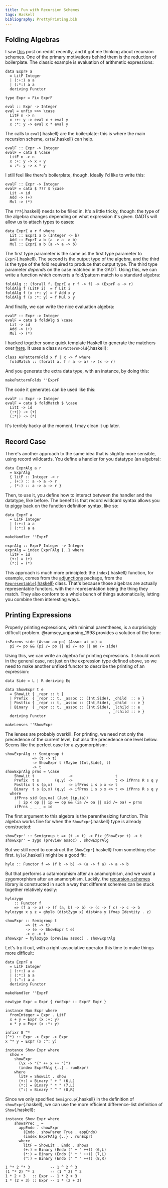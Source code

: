 ```yaml
---
title: Fun with Recursion Schemes
tags: Haskell
bibliography: PrettyPrinting.bib
---
```


## Folding Algebras

I saw [this](https://www.reddit.com/r/haskell/comments/608y0l/would_this_sugar_make_sense/) post on reddit recently, and it got me thinking about recursion schemes. One of the primary motivations behind them is the reduction of boilerplate. The classic example is evaluation of arithmetic expressions:

```{.haskell}
data ExprF a
  = LitF Integer
  | (:+:) a a
  | (:*:) a a
  deriving Functor

type Expr = Fix ExprF

eval :: Expr -> Integer
eval = unfix >>> \case
  LitF n -> n
  x :+: y -> eval x + eval y
  x :*: y -> eval x * eval y
```

The calls to `eval`{.haskell} are the boilerplate: this is where the main recursion scheme, `cata`{.haskell} can help.

```{.haskell}
evalF :: Expr -> Integer
evalF = cata $ \case
  LitF n -> n
  x :+: y -> x + y
  x :*: y -> x * y
```

I still feel like there's boilerplate, though. Ideally I'd like to write this:

```{.haskell}
evalF :: Expr -> Integer
evalF = cata $ ??? $ \case
  Lit -> id
  Add -> (+)
  Mul -> (*)
```

The `???`{.haskell} needs to be filled in. It's a little tricky, though: the type of the algebra changes depending on what expression it's given. GADTs will allow us to attach types to cases:

```{.haskell}
data ExprI a r f where
  Lit :: ExprI a b (Integer -> b)
  Add :: ExprI a b (a -> a -> b)
  Mul :: ExprI a b (a -> a -> b)
```

The first type parameter is the same as the first type parameter to `ExprF`{.haskell}. The second is the output type of the algebra, and the third is the type of the fold required to produce that output type. The third type parameter *depends* on the case matched in the GADT. Using this, we can write a function which converts a fold/pattern match to a standard algebra:

```{.haskell}
foldAlg :: (forall f. ExprI a r f -> f) -> (ExprF a -> r)
foldAlg f (LitF i)  = f Lit i
foldAlg f (x :+: y) = f Add x y
foldAlg f (x :*: y) = f Mul x y
```

And finally, we can write the nice evaluation algebra:

```{.haskell}
evalF :: Expr -> Integer
evalF = cata $ foldAlg $ \case
  Lit -> id
  Add -> (+)
  Mul -> (*)
```

I hacked together some quick template Haskell to generate the matchers over [here](https://github.com/oisdk/pattern-folds). It uses a class `AsPatternFold`{.haskell}:

```{.haskell}
class AsPatternFold x f | x -> f where
  foldMatch :: (forall a. f r a -> a) -> (x -> r)
```

And you generate the extra data type, with an instance, by doing this:

```{.haskell}
makePatternFolds ''ExprF
```

The code it generates can be used like this:

```{.haskell}
evalF :: Expr -> Integer
evalF = cata $ foldMatch $ \case
  LitI -> id
  (:+|) -> (+)
  (:*|) -> (*)
```

It's terribly hacky at the moment, I may clean it up later.

## Record Case

There's another approach to the same idea that is slightly more sensible, using record wildcards. You define a handler for you datatype (an algebra):

```{.haskell}
data ExprAlg a r
  = ExprAlg
  { litF :: Integer -> r
  , (+:) :: a -> a -> r
  , (*:) :: a -> a -> r }
```

Then, to use it, you define how to interact between the handler and the datatype, like before. The benefit is that record wildcard syntax allows you to piggy back on the function definition syntax, like so:

```{.haskell}
data ExprF a
  = LitF Integer
  | (:+:) a a
  | (:*:) a a

makeHandler ''ExprF

exprAlg :: ExprF Integer -> Integer
exprAlg = index ExprFAlg {..} where
  litF = id
  (+:) = (+)
  (*:) = (*)
```

This approach is much more principled: the `index`{.haskell} function, for example, comes from the [adjunctions](https://hackage.haskell.org/package/adjunctions) package, from the [`Representable`{.haskell}](https://hackage.haskell.org/package/adjunctions-4.3/docs/Data-Functor-Rep.html) class. That's because those algebras are actually representable functors, with their representation being the thing they match. They also conform to a whole bunch of things automatically, letting you combine them interesting ways. 


## Printing Expressions

Properly printing expressions, with minimal parentheses, is a surprisingly difficult problem. @ramsey_unparsing_1998 provides a solution of the form:

```{.haskell}
isParens side (Assoc ao po) (Assoc ai pi) =
  pi <= po && (pi /= po || ai /= ao || ao /= side)
```

Using this, we can write an algebra for printing expressions. It should work in the general case, not just on the expression type defined above, so we need to make another unfixed functor to describe the printing of an expression:

```{.haskell}
data Side = L | R deriving Eq

data ShowExpr t e
  = ShowLit { _repr :: t }
  | Prefix  { _repr :: t, _assoc :: (Int,Side), _child  :: e }
  | Postfix { _repr :: t, _assoc :: (Int,Side), _child  :: e }
  | Binary  { _repr :: t, _assoc :: (Int,Side), _lchild :: e
                                              , _rchild :: e }
  deriving Functor
  
makeLenses ''ShowExpr
```

The lenses are probably overkill. For printing, we need not only the precedence of the current level, but also the precedence one level below. Seems like the perfect case for a zygomorphism:

```{.haskell}
showExprAlg :: Semigroup t
            => (t -> t)
            -> ShowExpr t (Maybe (Int,Side), t)
            -> t
showExprAlg prns = \case 
    ShowLit t               ->                   t
    Prefix  t s       (q,y) ->                   t <> ifPrns R s q y
    Postfix t s (p,x)       -> ifPrns L s p x <> t
    Binary  t s (p,x) (q,y) -> ifPrns L s p x <> t <> ifPrns R s q y
  where
    ifPrns sid (op,oa) (Just (ip,ia))
      | ip < op || ip == op && (ia /= oa || sid /= oa) = prns
    ifPrns _ _ _ = id
```

The first argument to this algebra is the parenthesizing function. This algebra works fine for when the `ShowExpr`{.haskell} type is already constructed:

```{.haskell}
showExpr' :: Semigroup t => (t -> t) -> Fix (ShowExpr t) -> t
showExpr' = zygo (preview assoc) . showExprAlg
```

But we still need to construct the `ShowExpr`{.haskell} from something else first. `hylo`{.haskell} might be a good fit:

```{.haskell}
hylo :: Functor f => (f b -> b) -> (a -> f a) -> a -> b
```

But that performs a catamorphism after an anamorphism, and we want a zygomorphism after an anamorphism. Luckily, the [recursion-schemes](https://hackage.haskell.org/package/recursion-schemes) library is constructed in such a way that different schemes can be stuck together relatively easily:

```{.haskell}
hylozygo
    :: Functor f
    => (f a -> a) -> (f (a, b) -> b) -> (c -> f c) -> c -> b
hylozygo x y z = ghylo (distZygo x) distAna y (fmap Identity . z)

showExpr :: Semigroup t
         => (t -> t)
         -> (e -> ShowExpr t e)
         -> e -> t
showExpr = hylozygo (preview assoc) . showExprAlg
```

Let's try it out, with a right-associative operator this time to make things more difficult:

```{.haskell}
data ExprF a
  = LitF Integer
  | (:+:) a a
  | (:*:) a a
  | (:^:) a a
  deriving Functor

makeHandler ''ExprF

newtype Expr = Expr { runExpr :: ExprF Expr }

instance Num Expr where
  fromInteger = Expr . LitF
  x + y = Expr (x :+: y)
  x * y = Expr (x :*: y)
  
infixr 8 ^*
(^*) :: Expr -> Expr -> Expr
x ^* y = Expr (x :^: y)

instance Show Expr where
  show =
    showExpr
      (\x -> "(" ++ x ++ ")")
      (index ExprFAlg {..} . runExpr)
    where
      litF = ShowLit . show
      (+:) = Binary " + " (6,L)
      (*:) = Binary " * " (7,L)
      (^:) = Binary " ^ " (8,R)
```

Since we only specified `Semigroup`{.haskell} in the definition of `showExpr`{.haskell}, we can use the more efficient difference-list definition of `Show`{.haskell}:

```{.haskell}
instance Show Expr where
    showsPrec _ =
      appEndo . showExpr
        (Endo . showParen True . appEndo)
        (index ExprFAlg {..} . runExpr)
      where
        litF = ShowLit . Endo . shows
        (+:) = Binary (Endo (" + " ++)) (6,L)
        (*:) = Binary (Endo (" * " ++)) (7,L)
        (^:) = Binary (Endo (" ^ " ++)) (8,R)

1 ^* 2 ^* 3         -- 1 ^ 2 ^ 3
(1 ^* 2) ^* 3       -- (1 ^ 2) ^ 3
1 * 2 + 3   :: Expr -- 1 * 2 + 3
1 * (2 + 3) :: Expr -- 1 * (2 + 3)
```
